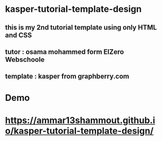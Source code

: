 # kasper-tutorial-template-design
## this is my 2nd tutorial template  using only HTML and CSS
## tutor : osama mohammed form ElZero Webschoole
##  template : kasper from graphberry.com
# Demo 
# https://ammar13shammout.github.io/kasper-tutorial-template-design/

